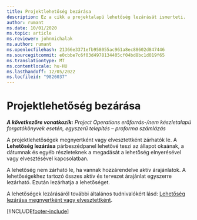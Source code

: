 ```yaml
---
title: Projektlehetőség bezárása
description: Ez a cikk a projektalapú lehetőség lezárását ismerteti.
author: rumant
ms.date: 10/01/2020
ms.topic: article
ms.reviewer: johnmichalak
ms.author: rumant
ms.openlocfilehash: 21366e3371efb958055ac961a8ec88602d847446
ms.sourcegitcommit: e0cbbe7c6f03d4978134405cf04bd8bc1d019f65
ms.translationtype: MT
ms.contentlocale: hu-HU
ms.lasthandoff: 12/05/2022
ms.locfileid: "9826037"
---
```

# <a name="close-a-project-opportunity"></a>Projektlehetőség bezárása 

_**A következőre vonatkozik:** Project Operations erőforrás-/nem készletalapú forgatókönyvek esetén, egyszerű telepítés – proforma számlázás_

A projektlehetőségek megnyertként vagy elvesztettként zárhatók le. A **Lehetőség lezárása** párbeszédpanel lehetővé teszi az állapot okaának, a dátumnak és egyéb részleteknek a megadását a lehetőség elnyerésével vagy elvesztésével kapcsolatban.

A lehetőség nem zárható le, ha vannak hozzárendelve aktív árajánlatok. A lehetőségekhez tartozó összes aktív és tervezet árajánlat egyszerre lezárható. Ezután lezárhatja a lehetőséget.

A lehetőségek lezárásáról további általános tudnivalókért lásd: [Lehetőség lezárása megnyertként vagy elvesztettként](/dynamics365/sales-enterprise/close-opportunity-won-lost-sales).


[!INCLUDE[footer-include](../includes/footer-banner.md)]

